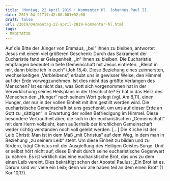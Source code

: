 ```yaml
---
title: 'Montag, 22 April 2019 : Kommentar Hl. Johannes Paul II.'
date: 2019-04-21T17:42:00.001+02:00
draft: false
url: /2019/04/montag-22-april-2019-kommentar-hl.html
tags: 
- MEDITATIO
---
```


Auf die Bitte der Jünger von Emmaus, „bei“ ihnen zu bleiben, antwortet Jesus mit einem viel größeren Geschenk: Durch das Sakrament der Eucharistie fand er Gelegenheit, „in“ ihnen zu bleiben. Die Eucharistie empfangen bedeutet in tiefe Gemeinschaft mit Jesus eintreten. „Bleibt in mir, dann bleibe ich in euch“ (Joh 15,4). Diese Beziehung eines zuinnersten, wechselseitigen „Verbleibens“, erlaubt uns in gewisser Weise, den Himmel auf der Erde vorwegzunehmen. Ist dies nicht das größte Verlangen des Menschen? Ist es nicht das, was Gott sich vorgenommen hat in der Verwirklichung seines Heilsplans in der Geschichte? Er hat in das Herz des Menschen den „Hunger“ nach seinem Wort gelegt (vgl. Am 8,11), einen Hunger, der nur in der vollen Einheit mit ihm gestillt werden wird. Die eucharistische Gemeinschaft ist uns geschenkt, um uns auf dieser Erde an Gott zu „sättigen“ in Erwartung der vollen Befriedigung im Himmel. Diese besondere Vertrautheit aber, die sich in der eucharistischen „Gemeinschaft“ mit dem Herrn vollzieht, kann außerhalb der kirchlichen Gemeinschaft weder richtig verstanden noch voll gelebt werden. \[…\] Die Kirche ist der Leib Christi: Man ist in dem Maß „mit Christus“ auf dem Weg, in dem man in Beziehung „zu seinem Leib“ steht. Um diese Einheit zu bilden und zu fördern, trägt Christus mit der Ausgießung des Heiligen Geistes Sorge. Und er selbst hört nicht auf, diese Einheit durch seine eucharistische Gegenwart zu nähren. Es ist wirklich das eine eucharistische Brot, das uns zu dem einen Leib vereint. Dies bekräftigt schon der Apostel Paulus: „Ein Brot ist es. Darum sind wir viele ein Leib; denn wir alle haben teil an dem einen Brot“ (1 Kor 10,17).
